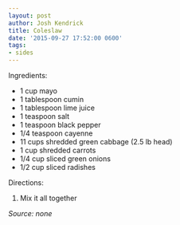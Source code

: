 ```yaml
---
layout: post
author: Josh Kendrick
title: Coleslaw
date: '2015-09-27 17:52:00 0600'
tags:
- sides
---
```


Ingredients:
* 1 cup mayo
* 1 tablespoon cumin
* 1 tablespoon lime juice
* 1 teaspoon salt
* 1 teaspoon black pepper
* 1/4 teaspoon cayenne
* 11 cups shredded green cabbage (2.5 lb head)
* 1 cup shredded carrots
* 1/4 cup sliced green onions
* 1/2 cup sliced radishes

Directions:
1. Mix it all together

*Source: none*